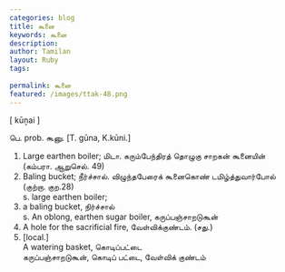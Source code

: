 ```yaml
---
categories: blog
title: கூனை
keywords: கூனை
description: 
author: Tamilan
layout: Ruby
tags: 
 
permalink: கூனை
featured: /images/ttak-48.png
---
```

  
[ kūṉai ]  
  
பெ. prob. கூனு. [T. gūna, K.kūni.]  
1. Large earthen boiler; மிடா. கரும்பேந்திரத் தொழுகு சாறகன் கூனையின் (கம்பரா. ஆறுசெல். 49)  
2. Baling bucket; நீர்ச்சால். விழுந்தபேரைக் கூனைகொண் டமிழ்த்துவார்போல் (குற்றா. குற.28)  
s. large earthen boiler;  
2. a baling bucket, நிர்ச்சால்  
s. An oblong, earthen sugar boiler, கருப்பஞ்சாறடுகூன்  
2. A hole for the sacrificial fire, வேள்விக்குண்டம். (சது.)  
3. [local.]  
A watering basket, கொடிப்பட்டை  
கருப்பஞ்சாறடுகூன், கொடிப் பட்டை, வேள்விக் குண்டம்